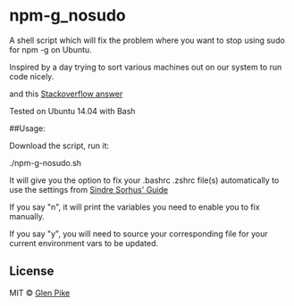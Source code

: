 npm-g_nosudo
============

A shell script which will fix the problem where you want to stop using sudo for npm -g on Ubuntu.

Inspired by a day trying to sort various machines out on our system to run code nicely.

and this [Stackoverflow answer](http://stackoverflow.com/a/13021677)

Tested on Ubuntu 14.04 with Bash

##Usage:

Download the script, run it:

./npm-g-nosudo.sh 

It will give you the option to fix your .bashrc .zshrc file(s) automatically to use the settings from [Sindre Sorhus' Guide](https://github.com/sindresorhus/guides/blob/master/npm-global-without-sudo-linux.md)

If you say "n", it will print the variables you need to enable you to fix manually.

If you say "y", you will need to source your corresponding file for your current environment vars to be updated.

## License

MIT © [Glen Pike](http://glenpike.co.uk)
